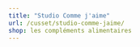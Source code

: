 ```yaml
---
title: "Studio Comme j'aime"
url: /cusset/studio-comme-jaime/
shop: les compléments alimentaires
---
```

